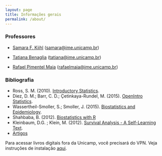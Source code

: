 ```yaml
---
layout: page
title: Informações gerais
permalink: /about/
---
```


### Professores

* [Samara F. Kiihl](http://lattes.cnpq.br/3841950980858699) (samara@ime.unicamp.br)

* [Tatiana Benaglia](http://lattes.cnpq.br/1292097563479677) (tatiana@ime.unicamp.br)

* [Rafael Pimentel Maia](http://lattes.cnpq.br/9151825716259032) (rafaelmaia@ime.unicamp.br)


### Bibliografia
* Ross, S. M. (2010). [Introductory Statistics](http://www.sciencedirect.com/science/book/9780123743886).
* Diez, D. M.; Barr, C. D.; Çetinkaya-Rundel, M. (2015). [OpenIntro Statistics](https://drive.google.com/file/d/0B-DHaDEbiOGkY1FCdEJFNGV1Ym8/view).
* Wassertheil-Smoller, S.; Smoller, J. (2015). [Biostatistics and Epidemiology](https://link.springer.com/book/10.1007%2F978-1-4939-2134-8).
* Shahbaba, B. (2012). [Biostatistics with R](https://link.springer.com/book/10.1007%2F978-1-4614-1302-8)
* Kleinbaum, D.G. ; Klein, M. (2012). [Survival Analysis - A Self-Learning Text](https://link.springer.com/book/10.1007%2F978-1-4419-6646-9).
* [Artigos](artigos/)

Para acessar livros digitais fora da Unicamp, você precisará do VPN. Veja instruções de instalação [aqui](http://www.ccuec.unicamp.br/ccuec/acesso_remoto_vpn).

